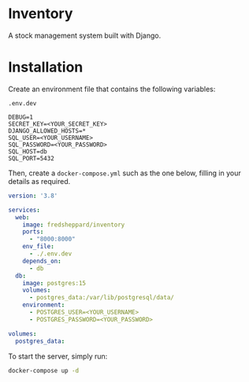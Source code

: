 # Inventory

A stock management system built with Django.

# Installation
Create an environment file that contains the following variables:

`.env.dev`
```
DEBUG=1
SECRET_KEY=<YOUR_SECRET_KEY>
DJANGO_ALLOWED_HOSTS=*
SQL_USER=<YOUR_USERNAME>
SQL_PASSWORD=<YOUR_PASSWORD>
SQL_HOST=db
SQL_PORT=5432
```

Then, create a `docker-compose.yml` such as the one below, filling in your details as required.

```yaml
version: '3.8'

services:
  web:
    image: fredsheppard/inventory
    ports:
      - "8000:8000"
    env_file:
      - ./.env.dev
    depends_on:
      - db
  db:
    image: postgres:15
    volumes:
      - postgres_data:/var/lib/postgresql/data/
    environment:
      - POSTGRES_USER=<YOUR_USERNAME>
      - POSTGRES_PASSWORD=<YOUR_PASSWORD>

volumes:
  postgres_data:
```

To start the server, simply run:
```bash
docker-compose up -d
```
